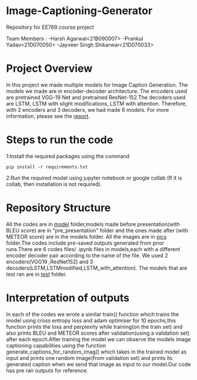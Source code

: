 # Image-Captioning-Generator

Repository for EE769 course project

Team Members :
-Harsh Agarwal<21B090007>
-Prankul Yadav<21D070050>
-Jayveer Singh Shikarwar<21D070033>

# Project Overview

In this project we made multiple models for Image Caption Generation. The models we made are in encoder-decoder architecture. The encoders used are pretrained VGG-19 Net and pretrained ResNet-152.The decoders used are LSTM, LSTM with slight modifications, LSTM with attention. Therefore, with 2 encoders and 3 decoders, we had made 6 models. For more information, please see the [report](Report.pdf).

# Steps to run the code

1:Install the required packages using the command

`pip install -r requirements.txt`

2:Run the required model using jupyter notebook or google collab (If it is collab, then installation is not required).

# Repository Structure

All the codes are in [model](model) folder,models made before presentation(with BLEU score) are in "pre_presentation" folder and the ones made after (with METEOR score) are in the models folder.
All the images are in [pics](pics) folder.The codes include pre-saved outputs generated from prior runs.There are 6 codes files/ .ipynb files in models,each with a different encoder decoder pair according to the name of the file.
We used 2 encoders(VGG19 ,ResNet152) and 3 decoders(LSTM,LSTMmodified,LSTM_with_attention). The models that are test ran are in [test](test) folder.

# Interpretation of outputs

In each of the codes we wrote a similar train() function which trains the model using cross entropy loss and adam optimiser for 10 epochs,this function prints the loss and perplexity while training(on the train set) and also prints BLEU and METEOR scores after validation(using a validation set) after each epoch.After training the model we can observe the models image captioning capabilities using the function generate_captions_for_random_imag() which takes in the trained model as input and prints one random image(from validation set) and prints its generated caption when we send that image as input to our model.Our code has pre ran outputs for reference.
